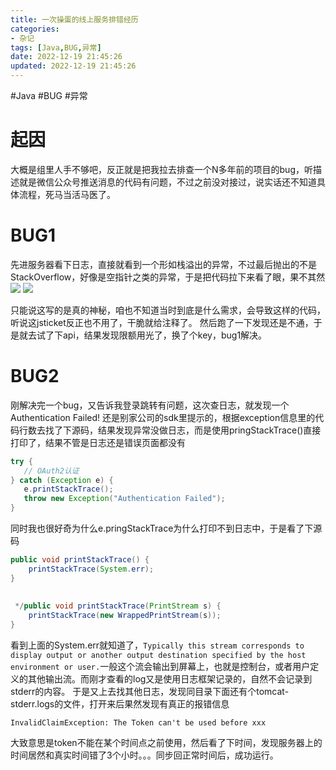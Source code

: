 ```yaml
---
title: 一次操蛋的线上服务排错经历
categories: 
- 杂记
tags: [Java,BUG,异常]
date: 2022-12-19 21:45:26
updated: 2022-12-19 21:45:26
---
```

#Java #BUG #异常
# 起因
大概是组里人手不够吧，反正就是把我拉去排查一个N多年前的项目的bug，听描述就是微信公众号推送消息的代码有问题，不过之前没对接过，说实话还不知道具体流程，死马当活马医了。
# BUG1
先进服务器看下日志，直接就看到一个形如栈溢出的异常，不过最后抛出的不是StackOverflow，好像是空指针之类的异常，于是把代码拉下来看了眼，果不其然
![](https://s2.loli.net/2022/12/19/ReJY56ZLK4EPnd1.png)
![](https://s2.loli.net/2022/12/19/gXIBU1zlPJ8Y9fW.png)

只能说这写的是真的神秘，咱也不知道当时到底是什么需求，会导致这样的代码，听说这jsticket反正也不用了，干脆就给注释了。
然后跑了一下发现还是不通，于是就去试了下api，结果发现限额用光了，换了个key，bug1解决。
# BUG2
刚解决完一个bug，又告诉我登录跳转有问题，这次查日志，就发现一个Authentication Failed! 还是别家公司的sdk里提示的，根据exception信息里的代码行数去找了下源码，结果发现异常没做日志，而是使用pringStackTrace()直接打印了，结果不管是日志还是错误页面都没有
```java
try {  
   // OAuth2认证  
} catch (Exception e) {  
   e.printStackTrace();  
   throw new Exception("Authentication Failed");  
}
```
同时我也很好奇为什么e.pringStackTrace为什么打印不到日志中，于是看了下源码
```java
public void printStackTrace() {  
    printStackTrace(System.err);  
}  
  
 
 */public void printStackTrace(PrintStream s) {  
    printStackTrace(new WrappedPrintStream(s));  
}
```
看到上面的System.err就知道了，`Typically this stream corresponds to display output or another output destination specified by the host environment or user.`一般这个流会输出到屏幕上，也就是控制台，或者用户定义的其他输出流。而刚才查看的log又是使用日志框架记录的，自然不会记录到stderr的内容。
于是又上去找其他日志，发现同目录下面还有个tomcat-stderr.logs的文件，打开来后果然发现有真正的报错信息
```
InvalidClaimException: The Token can't be used before xxx
```
大致意思是token不能在某个时间点之前使用，然后看了下时间，发现服务器上的时间居然和真实时间错了3个小时。。。同步回正常时间后，成功运行。